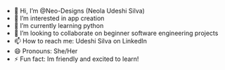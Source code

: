 - 👋 Hi, I’m @Neo-Designs (Neola Udeshi Silva)
- 👀 I’m interested in app creation
- 🌱 I’m currently learning python
- 💞️ I’m looking to collaborate on beginner software engineering projects
- 📫 How to reach me: Udeshi Silva on LinkedIn
- 😄 Pronouns: She/Her
- ⚡ Fun fact: Im friendly and excited to learn!

<!---
Neo-Designs/Neo-Designs is a ✨ special ✨ repository because its `README.md` (this file) appears on your GitHub profile.
You can click the Preview link to take a look at your changes.
--->
